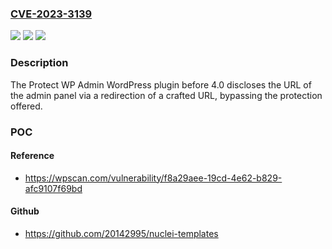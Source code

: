 ### [CVE-2023-3139](https://cve.mitre.org/cgi-bin/cvename.cgi?name=CVE-2023-3139)
![](https://img.shields.io/static/v1?label=Product&message=Protect%20WP%20Admin&color=blue)
![](https://img.shields.io/static/v1?label=Version&message=0%3C%204.0%20&color=brighgreen)
![](https://img.shields.io/static/v1?label=Vulnerability&message=CWE-203%3A%20Observable%20Discrepancy&color=brighgreen)

### Description

The Protect WP Admin WordPress plugin before 4.0 discloses the URL of the admin panel via a redirection of a crafted URL, bypassing the protection offered.

### POC

#### Reference
- https://wpscan.com/vulnerability/f8a29aee-19cd-4e62-b829-afc9107f69bd

#### Github
- https://github.com/20142995/nuclei-templates

